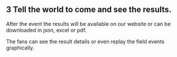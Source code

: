 ## __3__ Tell the world to come and see  the results.

After the event the results will be available on our website or can be downloaded in json, excel or pdf.

The fans can see the result details or even replay the field events graphically.
